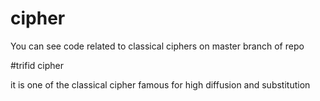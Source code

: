 # cipher

You can see code related to classical ciphers on master branch of repo

#trifid cipher

it is one of the classical cipher famous for high diffusion and substitution
